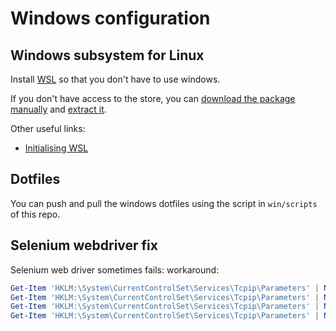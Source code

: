 # Windows configuration

## Windows subsystem for Linux

Install [WSL](https://docs.microsoft.com/en-us/windows/wsl/install-win10#complete-initialization-of-your-distro) so that you don't have to use windows.

If you don't have access to the store, you can [download the package manually](https://docs.microsoft.com/en-us/windows/wsl/install-manual) and [extract it](https://docs.microsoft.com/en-us/windows/wsl/install-on-server).

Other useful links:

 - [Initialising WSL](https://docs.microsoft.com/en-us/windows/wsl/initialize-distro)

## Dotfiles

You can push and pull the windows dotfiles using the script in `win/scripts` of this repo.

## Selenium webdriver fix

Selenium web driver sometimes fails: workaround:

```powershell
Get-Item 'HKLM:\System\CurrentControlSet\Services\Tcpip\Parameters' | New-ItemProperty -Name MaxUserPort -Value 65534 -Force | Out-Null
Get-Item 'HKLM:\System\CurrentControlSet\Services\Tcpip\Parameters' | New-ItemProperty -Name TcpTimedWaitDelay -Value 30 -Force | Out-Null
Get-Item 'HKLM:\System\CurrentControlSet\Services\Tcpip\Parameters' | New-ItemProperty -Name TcpNumConnections -Value 16777214 -Force | Out-Null
Get-Item 'HKLM:\System\CurrentControlSet\Services\Tcpip\Parameters' | New-ItemProperty -Name TcpMaxDataRetransmissions -Value 5 -Force | Out-Null
```
